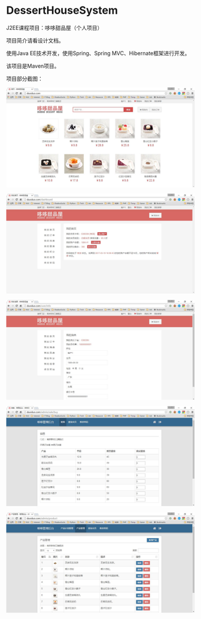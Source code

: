 # DessertHouseSystem
J2EE课程项目：哆哆甜品屋（个人项目）

项目简介请看设计文档。

使用Java EE技术开发，使用Spring、Spring MVC、Hibernate框架进行开发。

该项目是Maven项目。

项目部分截图：

![首页](introduction/1.jpg)

![个人中心](introduction/2.jpg)

![会员信息](introduction/3.jpg)

![销售](introduction/4.jpg)

![产品管理](introduction/5.jpg)